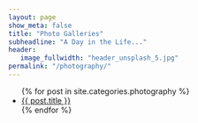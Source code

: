 ```yaml
---
layout: page
show_meta: false
title: "Photo Galleries"
subheadline: "A Day in the Life..."
header:
   image_fullwidth: "header_unsplash_5.jpg"
permalink: "/photography/"
---
```

<ul>
    {% for post in site.categories.photography %}
    <li><a href="{{ site.url }}{{ post.url }}">{{ post.title }}</a></li>
    {% endfor %}
</ul>
